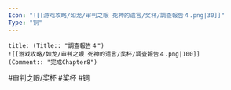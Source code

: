 ```yaml
---
Icon: "![[游戏攻略/如龙/审判之眼 死神的遗言/奖杯/調查報告４.png|30]]"
Type: "铜"
---
```

```ad-common-bronze-trophy
title: (Title:: "調查報告４")
![[游戏攻略/如龙/审判之眼 死神的遗言/奖杯/調查報告４.png|100]]
(Comment:: "完成Chapter8")
```

#审判之眼/奖杯 #奖杯 #铜
